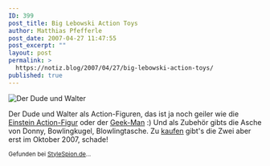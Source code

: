 ```yaml
---
ID: 399
post_title: Big Lebowski Action Toys
author: Matthias Pfefferle
post_date: 2007-04-27 11:47:55
post_excerpt: ""
layout: post
permalink: >
  https://notiz.blog/2007/04/27/big-lebowski-action-toys/
published: true
---
```

<img src='http://notiz.blog/wp-content/uploads/2007/04/big-lebowski-figuren.jpg' alt='Der Dude und Walter' />

Der Dude und Walter als Action-Figuren, das ist ja noch geiler wie die <a href="http://www.thinkgeek.com/geektoys/cubegoodies/71a4/">Einstein Action-Figur</a> oder der <a href="http://www.happyworker.com/geekman/">Geek-Man</a> :)
Und als Zubehör gibts die Asche von Donny, Bowlingkugel, Blowlingtasche. Zu <a href="http://www.entertainmentearth.com/prodinfo.asp?number=BBP01006AA">kaufen</a> gibt's die Zwei aber erst im Oktober 2007, schade!

<small>Gefunden bei <a href="http://stylespion.de/der-dude-und-walter-big-lebowski-action-toys/626/">StyleSpion.de</a>...</small>